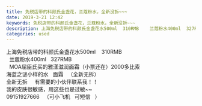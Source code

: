 ```yaml
---
title: 免税店带的科颜氏金盏花，兰蔻粉水，全新没拆~~~
date: 2019-3-21 12:42
keywords: 免税店带的科颜氏金盏花，兰蔻粉水，全新没拆~~~
description: 上海免税店带的科颜氏金盏花水500ml  310RMB    兰蔻粉水400ml  327RMB    MOA屈臣氏买的雅漾滋润面霜（小票还在）2000多比索海蓝之谜小样的水  面霜  （全新无拆）全新无拆    有需要的小伙伴联系我！！我
categories: used
---
```

<td class="t_f" id="postmessage_3272633">

上海免税店带的科颜氏金盏花水500ml    310RMB    <br/>
  兰蔻粉水400ml   327RMB   <br/>
  MOA屈臣氏买的雅漾滋润面霜（小票还在）2000多比索<br/>
海蓝之谜小样的水   面霜   （全新无拆）<br/>
全新无拆     有需要的小伙伴联系我！！<br/>
我的皮肤很敏感，用这些也是过敏~~<br/>
09151927666   （可小飞机   可短信   ）</td>
